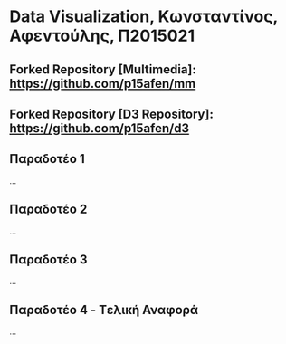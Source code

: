 # Data Visualization, Κωνσταντίνος, Αφεντούλης, Π2015021

## Forked Repository [Multimedia]: https://github.com/p15afen/mm
## Forked Repository [D3 Repository]: https://github.com/p15afen/d3

## Παραδοτέο 1

...

## Παραδοτέο 2

...

## Παραδοτέο 3

...

## Παραδοτέο 4 - Tελική Αναφορά

...
